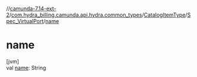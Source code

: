 //[camunda-7.14-ext-2](../../../../index.md)/[com.hydra_billing.camunda.api.hydra.common_types](../../index.md)/[CatalogItemType](../index.md)/[Spec_VirtualPort](index.md)/[name](name.md)

# name

[jvm]\
val [name](name.md): String
